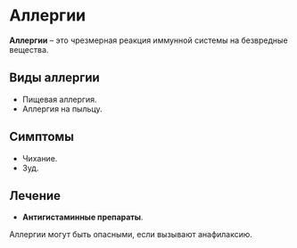 # Аллергии

**Аллергии** – это чрезмерная реакция иммунной системы на безвредные вещества.

## Виды аллергии
- Пищевая аллергия.
- Аллергия на пыльцу.

## Симптомы
- Чихание.
- Зуд.

## Лечение
- **Антигистаминные препараты**.

Аллергии могут быть опасными, если вызывают анафилаксию.

